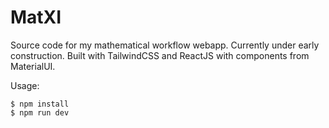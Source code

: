 # MatXI

Source code for my mathematical workflow webapp. Currently under early construction. Built with TailwindCSS and ReactJS with components from MaterialUI.

Usage:

```sh-session
$ npm install
$ npm run dev
```
